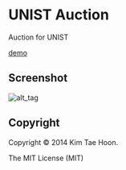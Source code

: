 UNIST Auction
=============

Auction for UNIST

[demo](http://pam.herokuapp.com/)


Screenshot
----------

![alt_tag](http://4.bp.blogspot.com/-ykTeEBBA-Ug/U9yjfWPkQ9I/AAAAAAAAF2s/fx7IJyi9kgk/s1600/auction.png)


Copyright
---------

Copyright :copyright: 2014 Kim Tae Hoon.

The MIT License (MIT)
